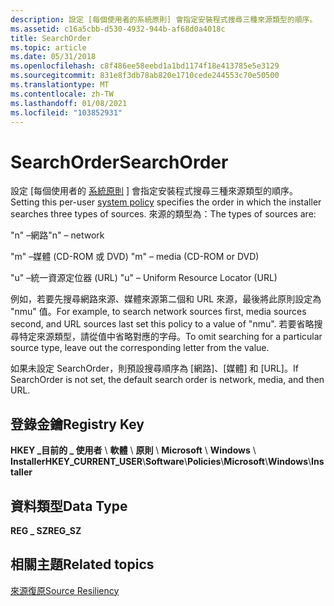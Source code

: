 ```yaml
---
description: 設定 [每個使用者的系統原則] 會指定安裝程式搜尋三種來源類型的順序。
ms.assetid: c16a5cbb-d530-4932-944b-af68d0a4018c
title: SearchOrder
ms.topic: article
ms.date: 05/31/2018
ms.openlocfilehash: c8f486ee58eebd1a1bd1174f18e413785e5e3129
ms.sourcegitcommit: 831e8f3db78ab820e1710cede244553c70e50500
ms.translationtype: MT
ms.contentlocale: zh-TW
ms.lasthandoff: 01/08/2021
ms.locfileid: "103852931"
---
```

# <a name="searchorder"></a><span data-ttu-id="b5505-103">SearchOrder</span><span class="sxs-lookup"><span data-stu-id="b5505-103">SearchOrder</span></span>

<span data-ttu-id="b5505-104">設定 [每個使用者的 [系統原則](system-policy.md) ] 會指定安裝程式搜尋三種來源類型的順序。</span><span class="sxs-lookup"><span data-stu-id="b5505-104">Setting this per-user [system policy](system-policy.md) specifies the order in which the installer searches three types of sources.</span></span> <span data-ttu-id="b5505-105">來源的類型為：</span><span class="sxs-lookup"><span data-stu-id="b5505-105">The types of sources are:</span></span>

<span data-ttu-id="b5505-106">"n" –網路</span><span class="sxs-lookup"><span data-stu-id="b5505-106">"n" – network</span></span>

<span data-ttu-id="b5505-107">"m" –媒體 (CD-ROM 或 DVD) </span><span class="sxs-lookup"><span data-stu-id="b5505-107">"m" – media (CD-ROM or DVD)</span></span>

<span data-ttu-id="b5505-108">"u" –統一資源定位器 (URL) </span><span class="sxs-lookup"><span data-stu-id="b5505-108">"u" – Uniform Resource Locator (URL)</span></span>

<span data-ttu-id="b5505-109">例如，若要先搜尋網路來源、媒體來源第二個和 URL 來源，最後將此原則設定為 "nmu" 值。</span><span class="sxs-lookup"><span data-stu-id="b5505-109">For example, to search network sources first, media sources second, and URL sources last set this policy to a value of "nmu".</span></span> <span data-ttu-id="b5505-110">若要省略搜尋特定來源類型，請從值中省略對應的字母。</span><span class="sxs-lookup"><span data-stu-id="b5505-110">To omit searching for a particular source type, leave out the corresponding letter from the value.</span></span>

<span data-ttu-id="b5505-111">如果未設定 SearchOrder，則預設搜尋順序為 [網路]、[媒體] 和 [URL]。</span><span class="sxs-lookup"><span data-stu-id="b5505-111">If SearchOrder is not set, the default search order is network, media, and then URL.</span></span>

## <a name="registry-key"></a><span data-ttu-id="b5505-112">登錄金鑰</span><span class="sxs-lookup"><span data-stu-id="b5505-112">Registry Key</span></span>

<span data-ttu-id="b5505-113">**HKEY \_目前的 \_ 使用者** \\ **軟體** \\ **原則** \\ **Microsoft** \\ **Windows** \\ **Installer**</span><span class="sxs-lookup"><span data-stu-id="b5505-113">**HKEY\_CURRENT\_USER**\\**Software**\\**Policies**\\**Microsoft**\\**Windows**\\**Installer**</span></span>

## <a name="data-type"></a><span data-ttu-id="b5505-114">資料類型</span><span class="sxs-lookup"><span data-stu-id="b5505-114">Data Type</span></span>

<span data-ttu-id="b5505-115">**REG \_ SZ**</span><span class="sxs-lookup"><span data-stu-id="b5505-115">**REG\_SZ**</span></span>

## <a name="related-topics"></a><span data-ttu-id="b5505-116">相關主題</span><span class="sxs-lookup"><span data-stu-id="b5505-116">Related topics</span></span>

<dl> <dt>

[<span data-ttu-id="b5505-117">來源復原</span><span class="sxs-lookup"><span data-stu-id="b5505-117">Source Resiliency</span></span>](source-resiliency.md)
</dt> </dl>

 

 




